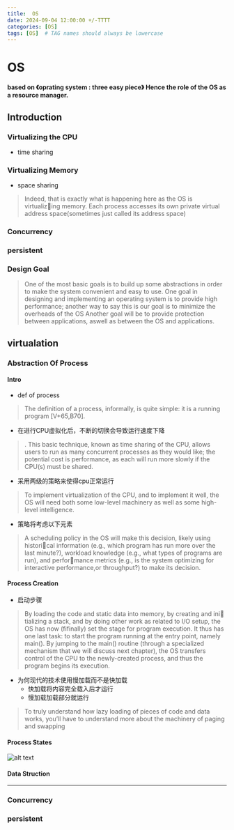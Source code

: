 ```yaml
---
title:  OS
date: 2024-09-04 12:00:00 +/-TTTT
categories: [OS]
tags: [OS]  # TAG names should always be lowercase
---
```

# OS
**based on 《oprating system : three easy piece》**
**Hence the role of the OS as a resource manager.**
## Introduction
### Virtualizing the CPU
* time sharing
### Virtualizing Memory
* space sharing
>Indeed, that is exactly what is happening here as the OS is virtualizing memory. Each process accesses its own private virtual address space(sometimes just called its address space)

### Concurrency
### persistent
### Design Goal
>One of the most basic goals is to build up some abstractions in order to make the system convenient and easy to use. 
>One goal in designing and implementing an operating system is to
 provide high performance; another way to say this is our goal is to minimize the overheads of the OS
> Another goal will be to provide protection between applications, aswell as between the OS and applications.

## virtualation
### Abstraction Of Process
#### Intro
* def of process
>The definition of a process, informally, is quite simple: it is a running program [V+65,B70].
* 在进行CPU虚拟化后，不断的切换会导致运行速度下降
>. This basic technique, known as time sharing of the CPU, allows users to run as many concurrent processes as they would like; the potential cost is performance, as each will run more slowly if the CPU(s) must be shared.
* 采用两级的策略来使得cpu正常运行
>To implement virtualization of the CPU, and to implement it well, the
OS will need both some low-level machinery as well as some high-level
intelligence.
* 策略将考虑以下元素
>A scheduling policy in the OS will make this decision, likely using historical information (e.g., which program has run more over the last minute?),
workload knowledge (e.g., what types of programs are run), and performance metrics (e.g., is the system optimizing for interactive performance,or throughput?) to make its decision.
#### Process Creation 
* 启动步骤
> By loading the code and static data into memory, by creating and ini tializing a stack, and by doing other work as related to I/O setup, the OS
 has now (fifinally) set the stage for program execution. It thus has one last
 task: to start the program running at the entry point, namely main().
 >By jumping to the main() routine (through a specialized mechanism that
we will discuss next chapter), the OS transfers control of the CPU to the
newly-created process, and thus the program begins its execution.
* 为何现代的技术使用慢加载而不是快加载
  * 快加载将内容完全载入后才运行
  * 慢加载加载部分就运行
>To truly understand how lazy loading
 of pieces of code and data works, you’ll have to understand more about the machinery of paging and swapping
#### Process States
 ![alt text](https://raw.githubusercontent.com/huazZeng/huazZeng.github.io/main/_posts/img/HHM-parameter./OSprocessState.png)
#### Data Struction
****
### Concurrency




### persistent





